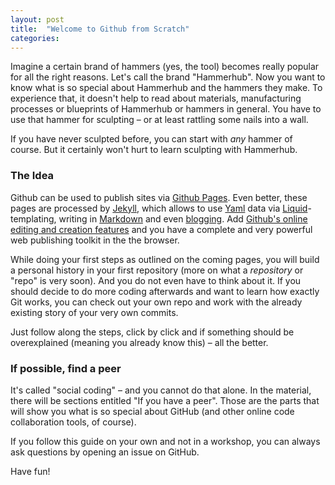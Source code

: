 ```yaml
---
layout: post
title:  "Welcome to Github from Scratch"
categories:
---
```


Imagine a certain brand of hammers (yes, the tool) becomes really popular for all the right reasons. Let's call the brand "Hammerhub". Now you want to know what is so special about Hammerhub and the hammers they make. To experience that, it doesn't help to read about materials, manufacturing processes or blueprints of Hammerhub or hammers in general. You have to use that hammer for sculpting – or at least rattling some nails into a wall.

If you have never sculpted before, you can start with *any* hammer of course. But it certainly won't hurt to learn sculpting with Hammerhub.


### The Idea

Github can be used to publish sites via [Github Pages](http://pages.github.com). Even better, these pages are processed by [Jekyll](http://jekyllrb.com), which allows to use [Yaml](http://yaml.org) data via [Liquid](http://wiki.shopify.com/Liquid)-templating, writing in [Markdown](http://daringfireball.net/markdown) and even [blogging](http://jekyllrb.com/docs/posts/). Add [Github's online editing and creation features](https://help.github.com/articles/creating-and-editing-files-in-your-repository) and you have a complete and very powerful web publishing toolkit in the the browser.

While doing your first steps as outlined on the coming pages, you will build a personal history in your first repository (more on what a *repository* or "repo" is very soon). And you do not even have to think about it. If you should decide to do more coding afterwards and want to learn how exactly Git works, you can check out your own repo and work with the already existing story of your very own commits.

Just follow along the steps, click by click and if something should be overexplained (meaning you already know this) – all the better.

### If possible, find a peer

It's called "social coding" – and you cannot do that alone. In the material, there will be sections entitled "If you have a peer". Those are the parts that will show you what is so special about GitHub (and other online code collaboration tools, of course).

If you follow this guide on your own and not in a workshop, you can always ask questions by opening an issue on GitHub.

Have fun!